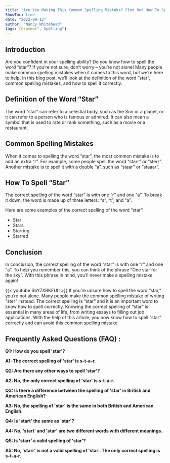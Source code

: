 ```yaml
---
title: "Are You Making This Common Spelling Mistake? Find Out How To Spell 'Star' Now!"
ShowToc: true 
date: "2022-09-13"
author: "Nancy Whitehead" 
tags: [Grammar", Spelling"]
---
```

## Introduction

Are you confident in your spelling ability? Do you know how to spell the word “star”? If you’re not sure, don’t worry – you’re not alone! Many people make common spelling mistakes when it comes to this word, but we’re here to help. In this blog post, we’ll look at the definition of the word “star”, common spelling mistakes, and how to spell it correctly.

## Definition of the Word “Star”

The word “star” can refer to a celestial body, such as the Sun or a planet, or it can refer to a person who is famous or admired. It can also mean a symbol that is used to rate or rank something, such as a movie or a restaurant.

## Common Spelling Mistakes

When it comes to spelling the word “star”, the most common mistake is to add an extra “r”. For example, some people spell the word “starr” or “sterr”. Another mistake is to spell it with a double “a”, such as “staar” or “staaar”.

## How To Spell “Star”

The correct spelling of the word “star” is with one “r” and one “a”. To break it down, the word is made up of three letters: “s”, “t”, and “a”.

Here are some examples of the correct spelling of the word “star”:

- Star
- Stars
- Starring
- Starred

## Conclusion

In conclusion, the correct spelling of the word “star” is with one “r” and one “a”. To help you remember this, you can think of the phrase “One star for the sky”. With this phrase in mind, you’ll never make a spelling mistake again!

{{< youtube SbY7XRKFUtI >}} 
If you’re unsure how to spell the word “star,” you’re not alone. Many people make the common spelling mistake of writing “ster” instead. The correct spelling is “star” and it is an important word to know how to spell correctly. Knowing the correct spelling of “star” is essential in many areas of life, from writing essays to filling out job applications. With the help of this article, you now know how to spell “star” correctly and can avoid this common spelling mistake.

## Frequently Asked Questions (FAQ) :
**Q1: How do you spell 'star'?**

**A1: The correct spelling of 'star' is s-t-a-r.**

**Q2: Are there any other ways to spell 'star'?**

**A2: No, the only correct spelling of 'star' is s-t-a-r.**

**Q3: Is there a difference between the spelling of 'star' in British and American English?**

**A3: No, the spelling of 'star' is the same in both British and American English.**

**Q4: Is 'start' the same as 'star'?**

**A4: No, 'start' and 'star' are two different words with different meanings.**

**Q5: Is 'starr' a valid spelling of 'star'?**

**A5: No, 'starr' is not a valid spelling of 'star'. The only correct spelling is s-t-a-r.**





